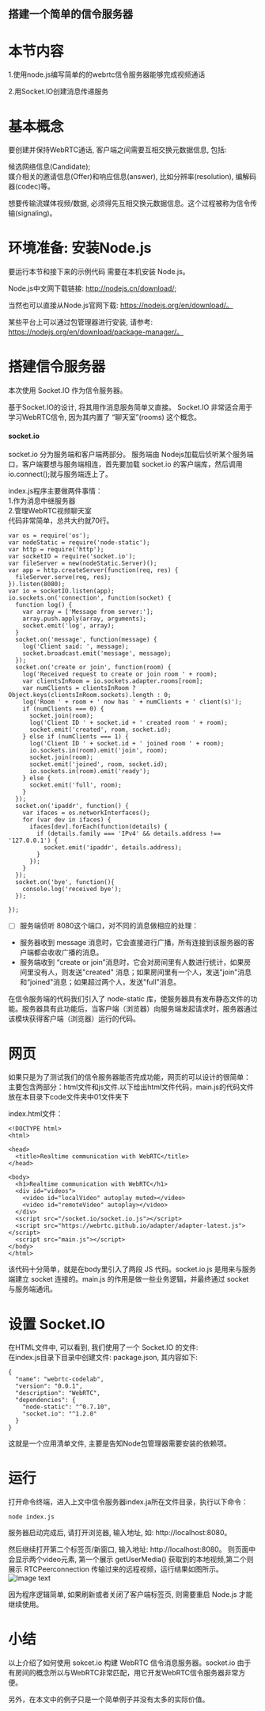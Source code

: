 ## 搭建一个简单的信令服务器
# 本节内容
1.使用node.js编写简单的的webrtc信令服务器能够完成视频通话

2.用Socket.IO创建消息传递服务
# 基本概念
要创建并保持WebRTC通话, 客户端之间需要互相交换元数据信息, 包括: 

候选网络信息(Candidate);  
媒介相关的邀请信息(Offer)和响应信息(answer), 比如分辨率(resolution), 编解码器(codec)等。  

想要传输流媒体视频/数据, 必须得先互相交换元数据信息。这个过程被称为信令传输(signaling)。
# 环境准备: 安装Node.js
要运行本节和接下来的示例代码 需要在本机安装 Node.js。

Node.js中文网下载链接: http://nodejs.cn/download/;

当然也可以直接从Node.js官网下载: https://nodejs.org/en/download/。

某些平台上可以通过包管理器进行安装, 请参考: https://nodejs.org/en/download/package-manager/。
# 搭建信令服务器
本次使用 Socket.IO 作为信令服务器。

基于Socket.IO的设计, 将其用作消息服务简单又直接。 Socket.IO 非常适合用于学习WebRTC信令, 因为其内置了 “聊天室”(rooms) 这个概念。
#### socket.io
socket.io 分为服务端和客户端两部分。
服务端由 Nodejs加载后侦听某个服务端口，客户端要想与服务端相连，首先要加载 socket.io 的客户端库，然后调用 io.connect();就与服务端连上了。    

index.js程序主要做两件事情：  
1.作为消息中继服务器  
2.管理WebRTC视频聊天室  
代码非常简单，总共大约就70行。
```
var os = require('os');
var nodeStatic = require('node-static');
var http = require('http');
var socketIO = require('socket.io');
var fileServer = new(nodeStatic.Server)();
var app = http.createServer(function(req, res) {
  fileServer.serve(req, res);
}).listen(8080);
var io = socketIO.listen(app);
io.sockets.on('connection', function(socket) {
  function log() {
    var array = ['Message from server:'];
    array.push.apply(array, arguments);
    socket.emit('log', array);
  }
  socket.on('message', function(message) {
    log('Client said: ', message);
    socket.broadcast.emit('message', message);
  });
  socket.on('create or join', function(room) {
    log('Received request to create or join room ' + room);
    var clientsInRoom = io.sockets.adapter.rooms[room];
    var numClients = clientsInRoom ? Object.keys(clientsInRoom.sockets).length : 0;
    log('Room ' + room + ' now has ' + numClients + ' client(s)');
    if (numClients === 0) {
      socket.join(room);
      log('Client ID ' + socket.id + ' created room ' + room);
      socket.emit('created', room, socket.id);
    } else if (numClients === 1) {
      log('Client ID ' + socket.id + ' joined room ' + room);
      io.sockets.in(room).emit('join', room);
      socket.join(room);
      socket.emit('joined', room, socket.id);
      io.sockets.in(room).emit('ready');
    } else { 
      socket.emit('full', room);
    }
  });
  socket.on('ipaddr', function() {
    var ifaces = os.networkInterfaces();
    for (var dev in ifaces) {
      ifaces[dev].forEach(function(details) {
        if (details.family === 'IPv4' && details.address !== '127.0.0.1') {
          socket.emit('ipaddr', details.address);
        }
      });
    }
  });
  socket.on('bye', function(){
    console.log('received bye');
  });

});

```


- [ ] 服务端侦听 8080这个端口，对不同的消息做相应的处理：
- 服务器收到 message 消息时，它会直接进行广播，所有连接到该服务器的客户端都会收收广播的消息。
- 服务端收到 “create or join”消息时，它会对房间里有人数进行统计，如果房间里没有人，则发送"created" 消息；如果房间里有一个人，发送"join"消息和“joined"消息；如果超过两个人，发送"full"消息。  


在信令服务端的代码我们引入了 node-static 库，使服务器具有发布静态文件的功能。服务器具有此功能后，当客户端（浏览器）向服务端发起请求时，服务器通过该模块获得客户端（浏览器）运行的代码。
# 网页
如果只是为了测试我们的信令服务器能否完成功能，网页的可以设计的很简单： 主要包含两部分：html文件和js文件.以下给出html文件代码，main.js的代码文件放在本目录下code文件夹中01文件夹下

index.html文件：

```
<!DOCTYPE html>
<html>

<head>
  <title>Realtime communication with WebRTC</title>
</head>

<body>
  <h1>Realtime communication with WebRTC</h1>
  <div id="videos">
    <video id="localVideo" autoplay muted></video>
    <video id="remoteVideo" autoplay></video>
  </div>
  <script src="/socket.io/socket.io.js"></script>
  <script src="https://webrtc.github.io/adapter/adapter-latest.js"></script>
  <script src="main.js"></script>
</body>
</html>
```
该代码十分简单，就是在body里引入了两段 JS 代码。socket.io.js 是用来与服务端建立 socket 连接的。main.js 的作用是做一些业务逻辑，并最终通过 socket 与服务端通讯。
# 设置 Socket.IO
在HTML文件中, 可以看到, 我们使用了一个 Socket.IO 的文件:  
在index.js目录下目录中创建文件: package.json, 其内容如下:

```
{
  "name": "webrtc-codelab",
  "version": "0.0.1",
  "description": "WebRTC",
  "dependencies": {
    "node-static": "^0.7.10",
    "socket.io": "^1.2.0"
  }
}
```
这就是一个应用清单文件, 主要是告知Node包管理器需要安装的依赖项。
# 运行
打开命令终端，进入上文中信令服务器index.ja所在文件目录，执行以下命令：

```
node index.js
```
服务器启动完成后, 请打开浏览器, 输入地址, 如: http://localhost:8080。

然后继续打开第二个标签页/新窗口, 输入地址: http://localhost:8080。 则页面中会显示两个video元素, 第一个展示 getUserMedia() 获取到的本地视频,第二个则展示 RTCPeerconnection 传输过来的远程视频，运行结果如图所示。
![Image text](https://github.com/HelloWorldCN/webrtc_edu/blob/master/images/01.png)

因为程序逻辑简单, 如果刷新或者关闭了客户端标签页, 则需要重启 Node.js 才能继续使用。
# 小结
以上介绍了如何使用 sokcet.io 构建 WebRTC 信令消息服务器。socket.io 由于有房间的概念所以与WebRTC非常匹配，用它开发WebRTC信令服务器非常方便。

另外，在本文中的例子只是一个简单例子并没有太多的实际价值。
